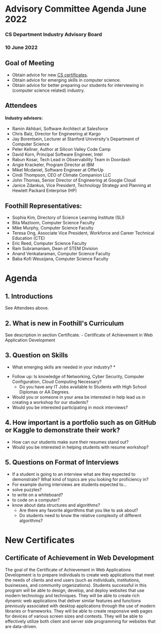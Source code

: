 # Advisory Committee Agenda June 2022
### CS Department Industry Advisory Board
### 10 June 2022

## Goal of Meeting
* Obtain advice for new [CS certificates](https://foothill.edu/cs/programs.html?title_id=Computer%20Science&t=1).  
* Obtain advice for emerging skills in computer science.
* Obtain advice for better preparing our students for interviewing in (computer science related) industry.

 

## Attendees
#### Industry advisors:
* Ramin Akhbari, Software Architect at Salesforce
* Chris Balz, Director for Engineering at Kargo
* Jay Borentsein, Lecturer at Stanford University's Department of Computer Science
* Peter Kellner, Author at Silicon Valley Code Camp
* David Korn, Principal Software Engineer, Intel
* Rabun Kosar, Tech Lead in Observability Team in Doordash
* Angie Krackeler, Program Director at IBM
* Mikel Mcdaniel, Software Engineer at OfferUp
* Cindi Thompson, CEO of Climate Companion LLC
* John Thomas, Senior Director of Engineering at Google Cloud
* Janice Zdankus, Vice President, Technology Strategy and Planning at Hewlett Packard Enterprise (HP)



## Foothill Representatives:
* Sophia Kim, Directory of Science Learning Institute (SLI)
* Bita Mazloom, Computer Science Faculty
* Mike Murphy, Computer Science Faculty
* Teresa Ong, Associate Vice President, Workforce and Career Technical Education (CTE)
* Eric Reed, Computer Science Faculty
* Ram Subramaniam, Dean of STEM Division
* Anand Venkataraman, Computer Science Faculty
* Baba Kofi Weusijana, Computer Science Faculty
 

# Agenda
## 1. Introductions
See Attendees above.

## 2. What is new in Foothill's Curriculum
See description in section Certificate. 
    - Certificate of Achievement in Web Application Development

## 3. Question on Skills
* What emerging skills are needed in your industry? *
- Follow up: Is knowledge of Networking, Cyber Security, Computer Configuration, Cloud Computing Necessary?
  - Do you have any IT Jobs available to Students with High School Diplomas or AA Degrees.
- Would you or someone in your area be interested in help lead us in creating a workshop for our students?
- Would you be interested participating in mock interviews?

## 4. How important is a portfolio such as on GitHub or Kaggle to demonstrate their work?
- How can our students make sure their resumes stand out?
- Would you be interested in helping students with resume workshop?

## 5. Questions on Format of Interviews
- If a student is going to an interview what are they expected to demonstrate? What kind of topics are you looking for proficiency in?
- For example during interviews are students expected to...
 - solve puzzles?
 - to write on a whiteboard?
 - to code on a computer?
 - know about data structures and algorithms?
   - Are there any favorite algorithms that you like to ask about?
   - Do students need to know the relative complexity of different algorithms?
 

# New Certificates
## Certificate of Achievement in Web Development
The goal of the Certificate of Achievement in Web Applications Development is to prepare individuals to create 
web applications that meet the needs of clients and end users (such as individuals, institutions, businesses, 
and community organizations). Students successful in this program will be able to design, develop, and deploy 
websites that use modern technology and techniques. They will be able to create rich dynamic web applications 
that deliver similar features and functions previously associated with desktop applications through the use of 
modern libraries or frameworks. They will be able to create responsive web pages for devices of various screen 
sizes and contexts. They will be able to effectively utilize both client and server side programming for 
websites that are data-driven.


